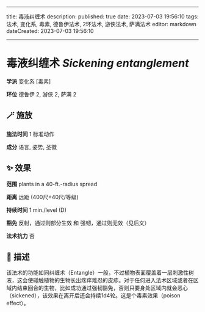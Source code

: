 
---
title: 毒液纠缠术
description: 
published: true
date: 2023-07-03 19:56:10
tags: 法术, 变化系, 毒素, 德鲁伊法术, 2环法术, 游侠法术, 萨满法术
editor: markdown
dateCreated: 2023-07-03 19:56:10

---

# **毒液纠缠术** *Sickening entanglement*

**学派** 变化系 \[毒素\] 

**环位** 德鲁伊 2, 游侠 2, 萨满 2

## 🪄 施放

**施法时间** 1 标准动作

**成分** 语言, 姿势, 圣徽

## ✨ 效果  

**范围** plants in a 40-ft.-radius spread

**距离** 远距 (400尺+40尺/等级)  

**持续时间** 1 min./level (D) 

**豁免** 反射，通过则部分生效 和 强韧，通过则无效（见后文）

**法术抗力** 否

## 📖 描述

该法术的功能如同纠缠术（Entangle）一般，不过植物表面覆盖着一层刺激性树液，这会使碰触植物的生物长出疼痒难忍的皮疹。对于任何进入法术区域或者在区域内结束回合的生物，比如成功通过强韧豁免，否则只要身处区域内就会恶心（sickened），该效果在离开后还会持续1d4轮。这是个毒素效果（poison effect）。
    